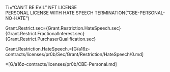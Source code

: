 
Ti=“CAN’T BE EVIL” NFT LICENSE<br>PERSONAL LICENSE WITH HATE SPEECH TERMINATION(“CBE-PERSONAL-NO-HATE”)

Grant.Restrict.sec={Grant.Restriction.HateSpeech.sec} {Grant.Restrict.FractionalInterest.sec} {Grant.Restrict.PurchaserQualification.sec}

Grant.Restriction.HateSpeech.=[G/a16z-contracts/licenses/pr0b/Sec/Grant/Restriction/HateSpeech/0.md]

=[G/a16z-contracts/licenses/pr0b/CBE-Personal.md]

